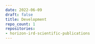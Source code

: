 ```yaml
---
date: 2022-06-09
draft: false
title: Development
repo_count: 1
repositories:
- horizon-ird-scientific-publications
---
```



